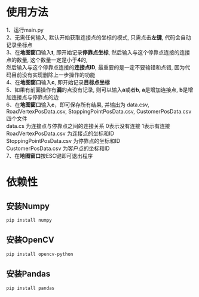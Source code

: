 # 使用方法
1、运行main.py  
2、无需任何输入, 默认开始获取连接点的坐标的模式, 只需点击**左键**, 代码会自动记录坐标点  
3、在**地图窗口**输入**t**, 即开始记录**停靠点坐标**, 然后输入与这个停靠点连接的连接点的数量, 这个数量一定是小于**4**的,  
   然后输入与这个停靠点连接的**连接点ID**, 最重要的是一定不要输错和点错, 因为代码目前没有实现删除上一步操作的功能  
4、在**地图窗口**输入**c**, 即开始记录**目标点坐标**  
5、如果有前面操作有**漏**的点没有记录, 则可以输入**a**或者**b**, **a**是增加连接点, **b**是增加连接点与停靠点的边  
6、在**地图窗口**输入**c**，即可保存所有结果, 并输出为 data.csv, RoadVertexPosData.csv,  StoppingPointPosData.csv, CustomerPosData.csv四个文件  
    data.cs 为连接点与停靠点之间的连接关系 0表示没有连接 1表示有连接  
    RoadVertexPosData.csv 为连接点的坐标和ID  
    StoppingPointPosData.csv 为停靠点的坐标和ID  
    CustomerPosData.csv 为客户点的坐标和ID  
7、在**地图窗口**按ESC键即可退出程序  

# 依赖性
## 安装Numpy  
`pip install numpy` 
## 安装OpenCV
`pip install opencv-python`
## 安装Pandas
`pip install pandas`
